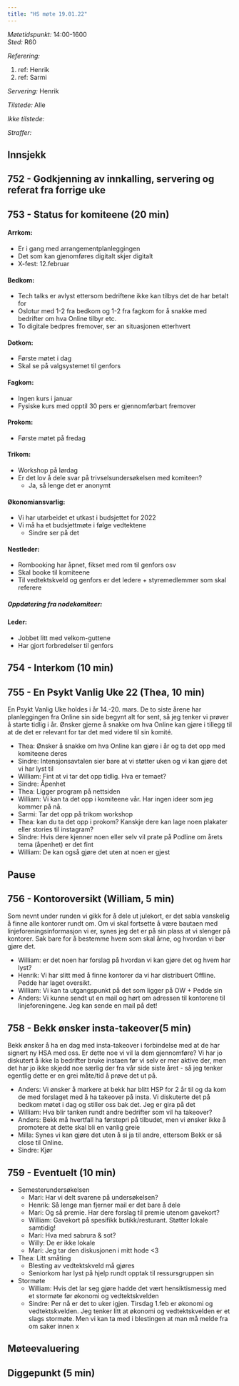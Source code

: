 ```yaml
---
title: "HS møte 19.01.22"
---
```


*Møtetidspunkt:* 14:00-1600  
*Sted:* R60  

*Referering:*  
  1. ref: Henrik  
  2. ref: Sarmi  

*Servering:* Henrik  

*Tilstede:*  Alle

*Ikke tilstede:*  

*Straffer:*  

## Innsjekk  

## 752 - Godkjenning av innkalling, servering og referat fra forrige uke  

## 753 - Status for komiteene (20 min)  

#### Arrkom:  
- Er i gang med arrangementplanleggingen
- Det som kan gjenomføres digitalt skjer digitalt
- X-fest: 12.februar

#### Bedkom:  
- Tech talks er avlyst ettersom bedriftene ikke kan tilbys det de har betalt for
- Oslotur med 1-2 fra bedkom og 1-2 fra fagkom for å snakke med bedrifter om hva Online tilbyr etc.
- To digitale bedpres fremover, ser an situasjonen etterhvert

#### Dotkom:  
- Første møtet i dag
- Skal se på valgsystemet til genfors

#### Fagkom:  
- Ingen kurs i januar
- Fysiske kurs med opptil 30 pers er gjennomførbart fremover

#### Prokom:  
- Første møtet på fredag

#### Trikom:  
- Workshop på lørdag
- Er det lov å dele svar på trivselsundersøkelsen med komiteen?
    - Ja, så lenge det er anonymt

#### Økonomiansvarlig:  
- Vi har utarbeidet et utkast i budsjettet for 2022
- Vi må ha et budsjettmøte i følge vedtektene
    - Sindre ser på det

#### Nestleder:  
- Rombooking har åpnet, fikset med rom til genfors osv
- Skal booke til komiteene
- Til vedtektskveld og genfors er det ledere + styremedlemmer som skal referere

##### Oppdatering fra nodekomiteer:


#### Leder:  
- Jobbet litt med velkom-guttene
- Har gjort forbredelser til genfors

## 754 - Interkom (10 min)  

## 755 - En Psykt Vanlig Uke 22 (Thea, 10  min)  
En Psykt Vanlig Uke holdes i år 14.-20. mars. De to siste årene har planleggingen fra Online sin side begynt alt for sent, så jeg tenker vi prøver å starte tidlig i år. Ønsker gjerne å snakke om hva Online kan gjøre i tillegg til at de det er relevant for tar det med videre til sin komité.  

- Thea: Ønsker å snakke om hva Online kan gjøre i år og ta det opp med komiteene deres
- Sindre: Intensjonsavtalen sier bare at vi støtter uken og vi kan gjøre det vi har lyst til
- William: Fint at vi tar det opp tidlig. Hva er temaet?
- Sindre: Åpenhet
- Thea: Ligger program på nettsiden 
- William: Vi kan ta det opp i komiteene vår. Har ingen ideer som jeg kommer på nå.
- Sarmi: Tar det opp på trikom workshop
- Thea: kan du ta det opp i prokom? Kanskje dere kan lage noen plakater eller stories til instagram?
- Sindre: Hvis dere kjenner noen eller selv vil prate på Podline om årets tema (åpenhet) er det fint
- William: De kan også gjøre det uten at noen er gjest

## Pause

## 756 - Kontoroversikt (William, 5 min)  
Som nevnt under runden vi gikk for å dele ut julekort, er det sabla vanskelig å finne alle kontorer rundt om. Om vi skal fortsette å være bautaen med linjeforeningsinformasjon vi er, synes jeg det er på sin plass at vi slenger på kontorer. Sak bare for å bestemme hvem som skal årne, og hvordan vi bør gjøre det.  

- William: er det noen har forslag på hvordan vi kan gjøre det og hvem har lyst?
- Henrik: Vi har slitt med å finne kontorer da vi har distribuert Offline. Pedde har laget oversikt. 
- William: Vi kan ta utgangspunkt på det som ligger på OW + Pedde sin
- Anders: Vi kunne sendt ut en mail og hørt om adressen til kontorene til linjeforeningene. Jeg kan sende en mail på det!

## 758 - Bekk ønsker insta-takeover(5 min)  
Bekk ønsker å ha en dag med insta-takeover i forbindelse med at de har signert ny HSA med oss. Er dette noe vi vil la dem gjennomføre? Vi har jo diskutert å  ikke la bedrifter bruke instaen før vi selv er mer aktive der, men det har jo ikke skjedd noe særlig der fra vår side siste året - så jeg tenker egentlig dette er en grei måte/tid å prøve det ut på.

- Anders: Vi ønsker å markere at bekk har blitt HSP for 2 år til og da kom de med forslaget med å ha takeover på insta. Vi diskuterte det på bedkom møtet i dag og stiller oss bak det. Jeg er gira på det
- William: Hva blir tanken rundt andre bedrifter som vil ha takeover?
- Anders: Bekk må hvertfall ha førstepri på tilbudet, men vi ønsker ikke å promotere at dette skal bli en vanlig greie
- Milla: Synes vi kan gjøre det uten å si ja til andre, ettersom Bekk er så close til Online.
- Sindre: Kjør
## 759 - Eventuelt (10 min)  
- Semesterundersøkelsen
    - Mari: Har vi delt svarene på undersøkelsen?
    - Henrik: Så lenge man fjerner mail er det bare å dele
    - Mari: Og så premie. Har dere forslag til premie utenom gavekort?
    - William: Gavekort på spesifikk butikk/resturant. Støtter lokale samtidig!
    - Mari: Hva med sabrura & sot?
    - Willy: De er ikke lokale
    - Mari: Jeg tar den diskusjonen i mitt hode <3
- Thea: Litt småting 
    - Blesting av vedtektskveld må gjøres
    - Seniorkom har lyst på hjelp rundt opptak til ressursgruppen sin
- Stormøte
    - William: Hvis det lar seg gjøre hadde det vært hensiktismessig med et stormøte før økonomi og vedtektskvelden
    - Sindre: Per nå er det to uker igjen. Tirsdag 1.feb er økonomi og vedtektskvelden. Jeg tenker litt at økonomi og vedtektskvelden er et slags stormøte. Men vi kan ta med i blestingen at man må melde fra om saker innen x 

## Møteevaluering  

## Diggepunkt (5 min)